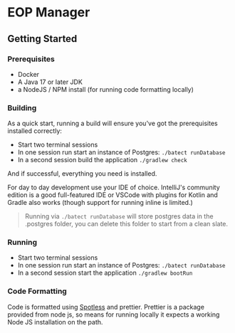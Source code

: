 # EOP Manager

## Getting Started

### Prerequisites

* Docker
* A Java 17 or later JDK
* a NodeJS / NPM install (for running code formatting locally)


### Building

As a quick start, running a build will ensure you've got the prerequisites installed correctly:

* Start two terminal sessions
* In one session run start an instance of Postgres:
  ```./batect runDatabase```
* In a second session build the application ```./gradlew check```

And if successful, everything you need is installed. 

For day to day development use your IDE of choice. IntelliJ's community edition is a good full-featured IDE or VSCode
with plugins for Kotlin and Gradle also works (though support for running inline is limited.)

> Running via `./batect runDatabase` will store postgres data in the .postgres folder, you can delete this folder to
> start from a clean slate.
 
### Running 

* Start two terminal sessions
* In one session run start an instance of Postgres:
  ```./batect runDatabase```
* In a second session start the application ```./gradlew bootRun```

### Code Formatting

Code is formatted using [Spotless](https://github.com/diffplug/spotless) and prettier. Prettier is a package provided 
from node js, so means for running locally it expects a working Node JS installation on the path. 